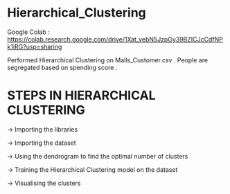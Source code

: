 # Hierarchical_Clustering

Google Colab : https://colab.research.google.com/drive/1Xat_vebN5JzpGy39BZICJcCdfNPk1iRG?usp=sharing

Performed Hierarchical Clustering on Malls_Customer.csv . People are segregated based on spending score .


# STEPS IN HIERARCHICAL CLUSTERING

-> Importing the libraries

-> Importing the dataset

-> Using the dendrogram to find the optimal number of clusters

-> Training the Hierarchical Clustering model on the dataset

-> Visualising the clusters
